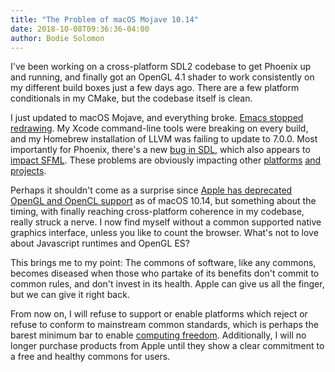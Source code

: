 ```yaml
---
title: "The Problem of macOS Mojave 10.14"
date: 2018-10-08T09:36:36-04:00
author: Bodie Solomon
---
```


I've been working on a cross-platform SDL2 codebase to get Phoenix up
and running, and finally got an OpenGL 4.1 shader to work consistently
on my different build boxes just a few days ago.  There are a few
platform conditionals in my CMake, but the codebase itself is clean.

I just updated to macOS Mojave, and everything broke.
[Emacs stopped redrawing](http://emacs.1067599.n8.nabble.com/weird-startup-error-in-MacOS-Mojave-td465951.html).
My Xcode command-line tools were breaking on every build, and my
Homebrew installation of LLVM was failing to update to 7.0.0.  Most
importantly for Phoenix, there's a new
[bug in SDL](https://bugzilla.libsdl.org/show_bug.cgi?id=4272),
which also appears to
[impact SFML](https://github.com/glfw/glfw/issues/1334).
These problems are obviously impacting other
[platforms](https://github.com/openframeworks/openFrameworks/issues/6149)
[and](https://github.com/faiface/pixel/issues/140)
[projects](https://twitter.com/icculus/status/1047923669991936000).

Perhaps it shouldn't come as a surprise since
[Apple has deprecated OpenGL and OpenCL support](https://developer.apple.com/macos/whats-new/#deprecationofopenglandopencl)
as of macOS 10.14, but something about the timing, with finally reaching
cross-platform coherence in my codebase, really struck a nerve.  I now
find myself without a common supported native graphics interface, unless
you like to count the browser.  What's not to love about Javascript
runtimes and OpenGL ES?

This brings me to my point: The commons of software, like any commons,
becomes diseased when those who partake of its benefits don't commit to
common rules, and don't invest in its health.  Apple can give us all
the finger, but we can give it right back.

From now on, I will refuse to support or enable platforms which reject
or refuse to conform to mainstream common standards, which is perhaps
the barest minimum bar to enable
[computing freedom](https://www.gnu.org/philosophy/free-sw.html.en).
Additionally, I will no longer purchase products from Apple until they
show a clear commitment to a free and healthy commons for users.
